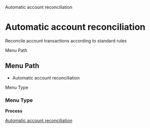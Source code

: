
Automatic account reconciliation
# Automatic account reconciliation


Reconcile account transactions according to standard rules

Menu Path
## Menu Path



- Automatic account reconciliation

Menu Type
### Menu Type

**Process**


[Automatic account reconciliation](../../process-fact_reconciliation_auto.md)
